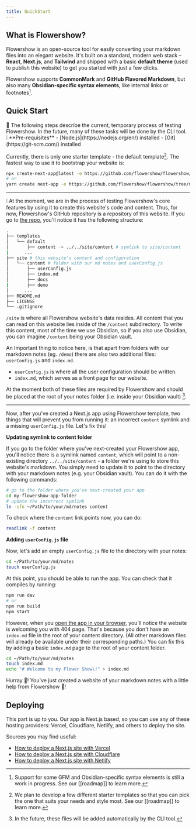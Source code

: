 ```yaml
---
title: QuickStart
---
```


## What is Flowershow?
Flowershow is an open-source tool for easily converting your markdown files into an elegant website. It's built on a standard, modern web stack – **React**, **Next.js**, and **Tailwind** and shipped with a basic **default theme** (used to publish this website) to get you started with just a few clicks. 

Flowershow supports **CommonMark** and **GitHub Flavored Markdown**, but also many **Obsidian-specific syntax elements**, like internal links or footnotes[^1].
[^1]: Support for some GFM and Obsidian-specific syntax elements is still a work in progress. See our [[roadmap]] to learn more.

## Quick Start

<div className="border-2 border-slate-400 rounded-md px-4 mb-2">
🚧 The following steps describe the current, temporary process of testing Flowershow. In the future, many of these tasks will be done by the CLI tool.
</div>

<div className="border-2 border-slate-400 rounded-md px-4 pb-3 mb-3">
❕ **Pre-requisites**
- [Node.js](https://nodejs.org/en/) installed
- [Git](https://git-scm.com/) installed
</div>

Currently, there is only one starter template - the default template[^2]. The fastest way to use it to bootstrap your website is:
[^2]: We plan to develop a few different starter templates so that you can pick the one that suits your needs and style most. See our [[roadmap]] to learn more.

```bash
npx create-next-app@latest -e https://github.com/flowershow/flowershow/tree/main/templates/default
# or
yarn create next-app -e https://github.com/flowershow/flowershow/tree/main/templates/default
```

---

❕ At the moment, we are in the process of testing Flowershow's core features by using it to create this website's code and content. Thus, for now, Flowershow's GitHub repository is a repository of this website. If you go to [the repo](https://github.com/flowershow/flowershow), you'll notice it has the following structure:

```bash
.
├── templates
│   └── default
│       ├── content -> ../../site/content # symlink to site/content
|      ...
├── site # this website's content and configuration
│   └── content # folder with our md notes and userConfig.js
│       ├── userConfig.js
│       ├── index.md
│       ├── docs
|       ├── demo
│      ...
├── README.md
├── LICENSE
└── .gitignore
```

`/site` is where all Flowershow website's data resides. All content that you can read on this website lies inside of the `/content` subdirectory. To write this content, most of the time we use Obsidian, so if you also use Obsidian, you can imagine `/content` being your Obsidian vault.

An Important thing to notice here, is that apart from folders with our markdown notes (eg. `/demo`) there are also two additional files: `userConfig.js` and `index.md`.

- `userConfig.js` is where all the user configuration should be written. 
- `index.md`, which serves as a front page for our website.

At the moment both of these files are required by Flowershow and should be placed at the root of your notes folder (i.e. inside your Obsidian vault) [^3].
[^3]: In the future, these files will be added automatically by the CLI tool.

---

Now, after you've created a Next.js app using Flowershow template, two things that will prevent you from running it: an incorrect `content` symlink and a missing `userConfig.js` file. Let's fix this!

**Updating symlink to content folder**

If you go to the folder where you've next-created your Flowershow app, you'll notice there is a symlink named `content`, which will point to a non-existing directory `../../site/content` - a folder we're using to store this website's markdown. You simply need to update it to point to the directory with your markdown notes (e.g. your Obsidian vault). You can do it with the following commands:

```bash
# go to the folder where you've next-created your app
cd my-flowershow-app-folder
# update the incorrect symlink
ln -sfn ~/Path/to/your/md/notes content
```

To check where the `content` link points now, you can do:

```bash
readlink -f content
```

**Adding `userConfig.js` file**

Now, let's add an empty `userConfig.js` file to the directory with your notes:

```bash
cd ~/Path/to/your/md/notes
touch userConfig.js
```

At this point, you should be able to run the app. You can check that it compiles by running:

```bash
npm run dev
# or 
npm run build
npm start
```

However, when you [open the app in your browser](http://localhost:3000/), you'll notice the website is welcoming you with 404 page. That's because you don't have an `index.md` file in the root of your content directory. (All other markdown files will already be available under their corresponding paths.) You can fix this by adding a basic `index.md` page to the root of your content folder.

```bash
cd ~/Path/to/your/md/notes
touch index.md
echo "# Welcome to my Flower Show\!" > index.md
```

Hurray 🎊! You've just created a website of your markdown notes with a little help from Flowershow 🌷!

## Deploying

This part is up to you. Our app is Next.js based, so you can use any of these hosting providers: Vercel, Cloudflare, Netlify, and others to deploy the site.

Sources you may find useful:
- [How to deploy a Next.js site with Vercel](https://vercel.com/guides/deploying-nextjs-with-vercel)
- [How to deploy a Next.js site with Cloudflare](https://developers.cloudflare.com/pages/framework-guides/deploy-a-nextjs-site/)
- [How to deploy a Next.js site with Netlify](https://www.netlify.com/blog/2020/11/30/how-to-deploy-next.js-sites-to-netlify/)